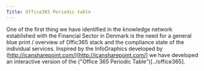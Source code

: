 ```yaml
---
Title: Office365 Periodic table
---
```


One of the first thing we have identified in the knowledge network established with the Financial Sector in Denmark is the need for a general blue print / overview of Offic365 stack and the compliance state of the individual services. Inspired by the InfoGraphics developed by (http://icansharepoint.com/)[http://icansharepoint.com/] we have developed an interactive version of the ("Office 365 Periodic Table")[../office365].